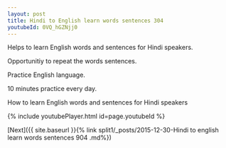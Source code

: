 ```yaml
---
layout: post
title: Hindi to English learn words sentences 304 
youtubeId: 0VQ_hGZNjj0
---
```

 
 
Helps to learn English words and sentences for Hindi speakers.

Opportunitiy to repeat the words sentences. 

Practice English language. 
 
10 minutes practice every day. 
 
How to learn English words and sentences for Hindi speakers 
 
{% include youtubePlayer.html id=page.youtubeId %}
 
 
[Next]({{ site.baseurl }}{% link  split1/_posts/2015-12-30-Hindi to english learn words sentences 904 .md%})
 
